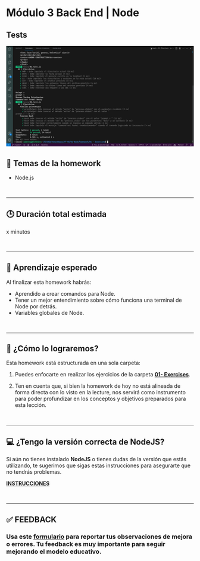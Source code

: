 # **Módulo 3 Back End | Node**

## Tests
![tests](./imgs/tests.png)

## **📌 Temas de la homework**

-  Node.js

<br />

---

## **🕒 Duración total estimada**

x minutos

<br />

---

## **🔎 Aprendizaje esperado**

Al finalizar esta homework habrás:

-  Aprendido a crear comandos para Node.
-  Tener un mejor entendimiento sobre cómo funciona una terminal de Node por detrás.
-  Variables globales de Node.

<br />

---

## **📎 ¿Cómo lo lograremos?**

Esta homework está estructurada en una sola carpeta:

1. Puedes enfocarte en realizar los ejercicios de la carpeta [**01- Exercises**](./01%20-%20Exercises/README.md).

2. Ten en cuenta que, si bien la homework de hoy no está alineada de forma directa con lo visto en la lecture, nos servirá como instrumento para poder profundizar en los conceptos y objetivos preparados para esta lección.

</br >

---

## **💻 ¿Tengo la versión correcta de NodeJS?**

Si aún no tienes instalado **NodeJS** o tienes dudas de la versión que estás utilizando, te sugerimos que sigas estas instrucciones para asegurarte que no tendrás problemas.

[**INSTRUCCIONES**](https://rise.articulate.com/share/O0SjmUFcjx_3AXSA2lizESbHitgJIOpq#/lessons/KSire0WgNTOeIoTA2xlNr2A9136cqQvP)

</br >

---

## **✅ FEEDBACK**

### Usa este [**formulario**](https://docs.google.com/forms/d/e/1FAIpQLSe1MybH_Y-xcp1RP0jKPLndLdJYg8cwyHkSb9MwSrEjoxyzWg/viewform) para reportar tus observaciones de mejora o errores. Tu feedback es muy importante para seguir mejorando el modelo educativo.
